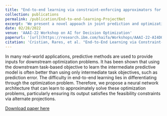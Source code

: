 ```yaml
---
title: "End-to-end learning via constraint-enforcing approximators for linear programs with applications to supply chains"
collection: publications
permalink: /publication/End-to-end-learning-ProjectNet
excerpt: 'We present a novel appoach in joint prediction and optimization by introducing a neural network architecture (ProjectNet) capable of approximately solving optimization problems.'
date: 02/28/2022
venue: 'AAAI-22 Workshop on AI for Decision Optimization'
paperurl: '[url](https://research.ibm.com/haifa/Workshops/AAAI-22-AI4DO/PDF/End-to-End%20Learning%20via%20Constraint-Enforcing%20Approximators%20for%20LinearPrograms%20with%20Applications%20to%20Supply%20Chains.pdf)'
citation: 'Cristian, Rares, et al. "End-to-End Learning via Constraint-Enforcing Approximators for Linear Programs with Applications to Supply Chains." (2022).'
---
```


In many real-world applications, predictive methods are used to provide inputs for downstream optimization problems. It has been shown that using the downstream task-based objective to learn the intermediate predictive model is often better than using only intermediate task objectives, such as prediction error. The difficulty in end-to-end learning lies in differentiating through the optimization problem. Therefore, we propose a neural network architecture that can learn to approximately solve these optimization problems, particularly ensuring its output satisfies the feasibility constraints via alternate projections.


[Download paper here]([http://academicpages.github.io/files/paper2.pdf](https://research.ibm.com/haifa/Workshops/AAAI-22-AI4DO/PDF/End-to-End%20Learning%20via%20Constraint-Enforcing%20Approximators%20for%20LinearPrograms%20with%20Applications%20to%20Supply%20Chains.pdf))

